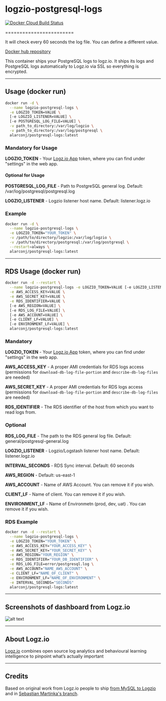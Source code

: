 # logzio-postgresql-logs

[![Docker Cloud Build Status](https://img.shields.io/docker/cloud/build/alarconj/postgresql-logs)](https://hub.docker.com/r/alarconj/postgresql-logs)

========================

It will check every 60 seconds the log file. You can define a different value.

[Docker hub repository](https://hub.docker.com/r/alarconj/postgresql-logs/)

This container ships your PostgreSQL logs to logz.io.
It ships its logs and PostgreSQL logs automatically to Logz.io via SSL so everything is encrypted.

***

## Usage (docker run)

```bash
docker run -d \
  --name logzio-postgresql-logs \
  -e LOGZIO_TOKEN=VALUE \
  [-e LOGZIO_LISTENER=VALUE] \
  [-e POSTGRESQL_LOG_FILE=VALUE] \
  -v path_to_directory:/var/log/logzio \
  -v path_to_directory:/var/log/postgresql \
  alarconj/postgresql-logs:latest
```

### Mandatory for Usage

**LOGZIO_TOKEN** - Your [Logz.io App](https://app.logz.io) token, where you can find under "settings" in the web app.

#### Optional for Usage

**POSTGRESQL_LOG_FILE** - Path to PostgreSQL general log. Default: /var/log/postgresql/postgresql.log

**LOGZIO_LISTENER** - Logzio listener host name. Default: listener.logz.io

### Example

```bash
docker run -d \
  --name logzio-postgresql-logs \
  -e LOGZIO_TOKEN="YOUR_TOKEN" \
  -v /path/to/directory/logzio:/var/log/logzio \
  -v /path/to/directory/postgresql:/var/log/postgresql \
  --restart=always \
  alarconj/postgresql-logs:latest
```

***

## RDS Usage (docker run)

```bash
docker run -d --restart \
  --name logzio-postgresql-logs -e LOGZIO_TOKEN=VALUE [-e LOGZIO_LISTENER=VALUE] \
  -e AWS_ACCESS_KEY=VALUE \
  -e AWS_SECRET_KEY=VALUE \
  -e RDS_IDENTIFIER=VALUE \
  [-e AWS_REGION=VALUE] \
  [-e RDS_LOG_FILE=VALUE] \
  [-e AWS_ACCOUNT=VALUE] \
  [-e CLIENT_LF=VALUE] \
  [-e ENVIRONMENT_LF=VALUE] \
  alarconj/postgresql-logs:latest
```

### Mandatory

**LOGZIO_TOKEN** - Your [Logz.io App](https://app.logz.io) token, where you can find under "settings" in the web app.

**AWS_ACCESS_KEY** - A proper AMI credentials for RDS logs access (permissions for `download-db-log-file-portion` and `describe-db-log-files` are needed)

**AWS_SECRET_KEY** - A proper AMI credentials for RDS logs access (permissions for `download-db-log-file-portion` and `describe-db-log-files` are needed)

**RDS_IDENTIFIER** - The RDS identifier of the host from which you want to read logs from.

### Optional

**RDS_LOG_FILE** - The path to the RDS general log file. Default: general/postgresql-general.log

**LOGZIO_LISTENER** - Logzio/Logstash listener host name. Default: listener.logz.io

**INTERVAL_SECONDS** - RDS Sync interval. Default: 60 seconds

**AWS_REGION** - Default: us-east-1

**AWS_ACCOUNT** - Name of AWS Account. You can remove it if you wish.

**CLIENT_LF** - Name of client. You can remove it if you wish.

**ENVIRONMENT_LF** - Name of Environmetn (prod, dev, uat) . You can remove it if you wish.

### RDS Example

```bash
docker run -d --restart \
  --name logzio-postgresql-logs \
  -e LOGZIO_TOKEN="YOUR_TOKEN" \
  -e AWS_ACCESS_KEY="YOUR_ACCESS_KEY" \
  -e AWS_SECRET_KEY="YOUR_SECRET_KEY" \
  -e AWS_REGION="YOUR_REGION" \
  -e RDS_IDENTIFIER="YOUR_DB_IDENTIFIER" \
  -e RDS_LOG_FILE=error/postgresql.log \
  -e AWS_ACCOUNT="NAME_AWS_ACCOUNT" \
  -e CLIENT_LF="NAME_OF_CLIENT" \
  -e ENVIRONMENT_LF="NAME_OF_ENVIRONMENT" \
  -e INTERVAL_SECONDS="SECONDS"
  alarconj/postgresql-logs:latest
```

***

## Screenshots of dashboard from Logz.io

![alt text](https://images.contentful.com/50k90z6lk1k7/5M1Ayh1HxYuiY8soCgCCMc/fcaf1eb5fa28f98ec24a26fe96b222ac/mysql_monitor_dash.png?h=250& "Logz.io Dashboard")

***

## About Logz.io

[Logz.io](https://logz.io) combines open source log analytics and behavioural learning intelligence to pinpoint what’s actually important

***

## Credits

Based on original work from Logz.io people to ship [from MySQL to Logzio](https://github.com/logzio/logzio-mysql-logs) and in [Sebastian Martinka's branch](https://github.com/Mortinke/logzio-mysql-logs/tree/postgres-support).
